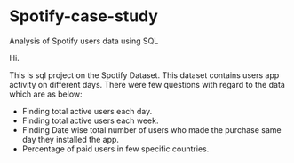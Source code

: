# Spotify-case-study
Analysis of Spotify users data using SQL

Hi.

This is sql project on the Spotify Dataset. This dataset contains users app activity on different days.
There were few questions with regard to the data which are as below:

* Finding total active users each day.
* Finding total active users each week.
* Finding Date wise total number of users who made the purchase same day they installed the app.
* Percentage of paid users in few specific countries.
